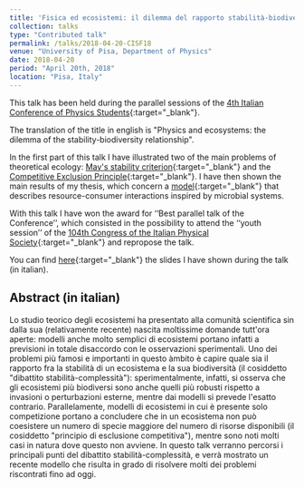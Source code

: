 ```yaml
---
title: 'Fisica ed ecosistemi: il dilemma del rapporto stabilità-biodiversità <img src="../images/italian_flag.png" width="25">'
collection: talks
type: "Contributed talk"
permalink: /talks/2018-04-20-CISF18
venue: "University of Pisa, Department of Physics"
date: 2018-04-20
period: "April 20th, 2018"
location: "Pisa, Italy"
---
```


This talk has been held during the parallel sessions of the [4th Italian Conference of Physics Students](https://ai-sf.it/cisf18/){:target="_blank"}<!--_-->.

The translation of the title in english is "Physics and ecosystems: the dilemma of the stability-biodiversity relationship".

In the first part of this talk I have illustrated two of the main problems of theoretical ecology: [May's stability criterion](https://www.nature.com/articles/238413a0){:target="_blank"}<!--_--> and the [Competitive Exclusion Principle](https://science.sciencemag.org/content/131/3409/1292){:target="_blank"}<!--_-->. I have then shown the main results of my thesis, which concern a [model](https://journals.aps.org/prl/abstract/10.1103/PhysRevLett.118.028103){:target="_blank"}<!--_--> that describes resource-consumer interactions inspired by microbial systems.

With this talk I have won the award for ‘‘Best parallel talk of the Conference’’, which consisted in the possibility to attend the ‘‘youth session’’ of the [104th Congress of the Italian Physical Society](https://www.fis.unical.it/sif2018/){:target="_blank"}<!--_--> and repropose the talk.

You can find [here](/files/slides/2018-04-20-CISF18.pdf){:target="_blank"}<!--_--> the slides I have shown during the talk (in italian).


## Abstract (in italian)
Lo studio teorico degli ecosistemi ha presentato alla comunità scientifica sin dalla sua (relativamente recente) nascita moltissime domande tutt'ora aperte: modelli anche molto semplici di ecosistemi portano infatti a previsioni in totale disaccordo con le osservazioni sperimentali. Uno dei problemi più famosi e importanti in questo àmbito è capire quale sia il rapporto fra la stabilità di un ecosistema e la sua biodiversità (il cosiddetto "dibattito stabilità-complessità"): sperimentalmente, infatti, si osserva che gli ecosistemi più biodiversi sono anche quelli più robusti rispetto a invasioni o perturbazioni esterne, mentre dai modelli si prevede l'esatto contrario. Parallelamente, modelli di ecosistemi in cui è presente solo competizione portano a concludere che in un ecosistema non può coesistere un numero di specie maggiore del numero di risorse disponibili (il cosiddetto "principio di esclusione competitiva"), mentre sono noti molti casi in natura dove questo non avviene.
In questo talk verranno percorsi i principali punti del dibattito stabilità-complessità, e verrà mostrato un recente modello che risulta in grado di risolvere molti dei problemi riscontrati fino ad oggi.
